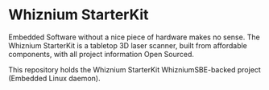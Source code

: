 # Whiznium StarterKit

Embedded Software without a nice piece of hardware makes no sense. The Whiznium StarterKit is a tabletop 3D laser scanner, built from affordable components, with all project information Open Sourced.

This repository holds the Whiznium StarterKit WhizniumSBE-backed project (Embedded Linux daemon).
